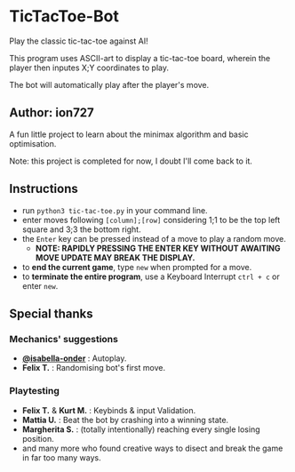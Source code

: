 # TicTacToe-Bot
Play the classic tic-tac-toe against AI!

This program uses ASCII-art to display a tic-tac-toe board, wherein the player then inputes X;Y coordinates to play.

The bot will automatically play after the player's move.

## Author: ion727

A fun little project to learn about the minimax algorithm and basic optimisation.

Note: this project is completed for now, I doubt I'll come back to it.


## Instructions
- run `python3 tic-tac-toe.py` in your command line.
- enter moves following `[column];[row]` considering 1;1 to be the top left square and 3;3 the bottom right.
- the `Enter` key can be pressed instead of a move to play a random move.
    - **NOTE: RAPIDLY PRESSING THE ENTER KEY WITHOUT AWAITING MOVE UPDATE MAY BREAK THE DISPLAY.**
- to **end the current game**, type `new` when prompted for a move.
- to **terminate the entire program**, use a Keyboard Interrupt `ctrl + c` or enter `new`.

## Special thanks
### Mechanics' suggestions
- **[@isabella-onder](https://github.com/isabella-onder)** : Autoplay.
- **Felix T.** : Randomising bot's first move.

### Playtesting
- **Felix T.** & **Kurt M.** : Keybinds & input Validation.
- **Mattia U.** : Beat the bot by crashing into a winning state.
- **Margherita S.** : (totally intentionally) reaching every single losing position.
- and many more who found creative ways to disect and break the game in far too many ways.
